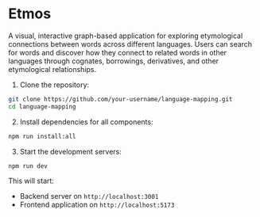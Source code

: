 # Etmos

A visual, interactive graph-based application for exploring etymological connections between words across different languages. Users can search for words and discover how they connect to related words in other languages through cognates, borrowings, derivatives, and other etymological relationships.

1. Clone the repository:
```bash
git clone https://github.com/your-username/language-mapping.git
cd language-mapping
```

2. Install dependencies for all components:
```bash
npm run install:all
```

3. Start the development servers:
```bash
npm run dev
```

This will start:
- Backend server on `http://localhost:3001`
- Frontend application on `http://localhost:5173`

